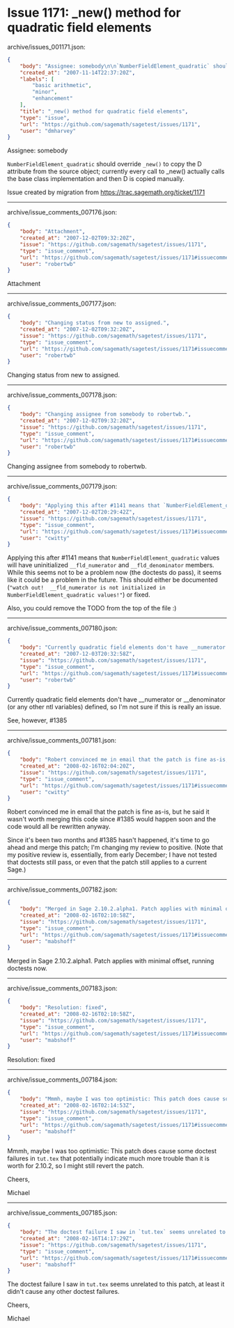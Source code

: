 # Issue 1171: _new() method for quadratic field elements

archive/issues_001171.json:
```json
{
    "body": "Assignee: somebody\n\n`NumberFieldElement_quadratic` should override `_new()` to copy the D attribute from the source object; currently every call to _new() actually calls the base class implementation and then D is copied manually.\n\n\nIssue created by migration from https://trac.sagemath.org/ticket/1171\n\n",
    "created_at": "2007-11-14T22:37:20Z",
    "labels": [
        "basic arithmetic",
        "minor",
        "enhancement"
    ],
    "title": "_new() method for quadratic field elements",
    "type": "issue",
    "url": "https://github.com/sagemath/sagetest/issues/1171",
    "user": "dmharvey"
}
```
Assignee: somebody

`NumberFieldElement_quadratic` should override `_new()` to copy the D attribute from the source object; currently every call to _new() actually calls the base class implementation and then D is copied manually.


Issue created by migration from https://trac.sagemath.org/ticket/1171





---

archive/issue_comments_007176.json:
```json
{
    "body": "Attachment",
    "created_at": "2007-12-02T09:32:20Z",
    "issue": "https://github.com/sagemath/sagetest/issues/1171",
    "type": "issue_comment",
    "url": "https://github.com/sagemath/sagetest/issues/1171#issuecomment-7176",
    "user": "robertwb"
}
```

Attachment



---

archive/issue_comments_007177.json:
```json
{
    "body": "Changing status from new to assigned.",
    "created_at": "2007-12-02T09:32:20Z",
    "issue": "https://github.com/sagemath/sagetest/issues/1171",
    "type": "issue_comment",
    "url": "https://github.com/sagemath/sagetest/issues/1171#issuecomment-7177",
    "user": "robertwb"
}
```

Changing status from new to assigned.



---

archive/issue_comments_007178.json:
```json
{
    "body": "Changing assignee from somebody to robertwb.",
    "created_at": "2007-12-02T09:32:20Z",
    "issue": "https://github.com/sagemath/sagetest/issues/1171",
    "type": "issue_comment",
    "url": "https://github.com/sagemath/sagetest/issues/1171#issuecomment-7178",
    "user": "robertwb"
}
```

Changing assignee from somebody to robertwb.



---

archive/issue_comments_007179.json:
```json
{
    "body": "Applying this after #1141 means that `NumberFieldElement_quadratic` values will have uninitialized `__fld_numerator` and `__fld_denominator` members.  While this seems not to be a problem now (the doctests do pass), it seems like it could be a problem in the future.  This should either be documented (`\"watch out!  __fld_numerator is not initialized in NumberFieldElement_quadratic values!\"`) or fixed.\n\nAlso, you could remove the TODO from the top of the file :)",
    "created_at": "2007-12-02T20:29:42Z",
    "issue": "https://github.com/sagemath/sagetest/issues/1171",
    "type": "issue_comment",
    "url": "https://github.com/sagemath/sagetest/issues/1171#issuecomment-7179",
    "user": "cwitty"
}
```

Applying this after #1141 means that `NumberFieldElement_quadratic` values will have uninitialized `__fld_numerator` and `__fld_denominator` members.  While this seems not to be a problem now (the doctests do pass), it seems like it could be a problem in the future.  This should either be documented (`"watch out!  __fld_numerator is not initialized in NumberFieldElement_quadratic values!"`) or fixed.

Also, you could remove the TODO from the top of the file :)



---

archive/issue_comments_007180.json:
```json
{
    "body": "Currently quadratic field elements don't have __numerator or __denominator (or any other ntl variables) defined, so I'm not sure if this is really an issue. \n\nSee, however, #1385",
    "created_at": "2007-12-03T20:32:58Z",
    "issue": "https://github.com/sagemath/sagetest/issues/1171",
    "type": "issue_comment",
    "url": "https://github.com/sagemath/sagetest/issues/1171#issuecomment-7180",
    "user": "robertwb"
}
```

Currently quadratic field elements don't have __numerator or __denominator (or any other ntl variables) defined, so I'm not sure if this is really an issue. 

See, however, #1385



---

archive/issue_comments_007181.json:
```json
{
    "body": "Robert convinced me in email that the patch is fine as-is, but he said it wasn't worth merging this code since #1385 would happen soon and the code would all be rewritten anyway.\n\nSince it's been two months and #1385 hasn't happened, it's time to go ahead and merge this patch; I'm changing my review to positive.  (Note that my positive review is, essentially, from early December; I have not tested that doctests still pass, or even that the patch still applies to a current Sage.)",
    "created_at": "2008-02-16T02:04:20Z",
    "issue": "https://github.com/sagemath/sagetest/issues/1171",
    "type": "issue_comment",
    "url": "https://github.com/sagemath/sagetest/issues/1171#issuecomment-7181",
    "user": "cwitty"
}
```

Robert convinced me in email that the patch is fine as-is, but he said it wasn't worth merging this code since #1385 would happen soon and the code would all be rewritten anyway.

Since it's been two months and #1385 hasn't happened, it's time to go ahead and merge this patch; I'm changing my review to positive.  (Note that my positive review is, essentially, from early December; I have not tested that doctests still pass, or even that the patch still applies to a current Sage.)



---

archive/issue_comments_007182.json:
```json
{
    "body": "Merged in Sage 2.10.2.alpha1. Patch applies with minimal offset, running doctests now.",
    "created_at": "2008-02-16T02:10:58Z",
    "issue": "https://github.com/sagemath/sagetest/issues/1171",
    "type": "issue_comment",
    "url": "https://github.com/sagemath/sagetest/issues/1171#issuecomment-7182",
    "user": "mabshoff"
}
```

Merged in Sage 2.10.2.alpha1. Patch applies with minimal offset, running doctests now.



---

archive/issue_comments_007183.json:
```json
{
    "body": "Resolution: fixed",
    "created_at": "2008-02-16T02:10:58Z",
    "issue": "https://github.com/sagemath/sagetest/issues/1171",
    "type": "issue_comment",
    "url": "https://github.com/sagemath/sagetest/issues/1171#issuecomment-7183",
    "user": "mabshoff"
}
```

Resolution: fixed



---

archive/issue_comments_007184.json:
```json
{
    "body": "Mmmh, maybe I was too optimistic: This patch does cause some doctest failures in `tut.tex` that potentially indicate much more trouble than it is worth for 2.10.2, so I might still revert the patch.\n\nCheers,\n\nMichael",
    "created_at": "2008-02-16T02:14:53Z",
    "issue": "https://github.com/sagemath/sagetest/issues/1171",
    "type": "issue_comment",
    "url": "https://github.com/sagemath/sagetest/issues/1171#issuecomment-7184",
    "user": "mabshoff"
}
```

Mmmh, maybe I was too optimistic: This patch does cause some doctest failures in `tut.tex` that potentially indicate much more trouble than it is worth for 2.10.2, so I might still revert the patch.

Cheers,

Michael



---

archive/issue_comments_007185.json:
```json
{
    "body": "The doctest failure I saw in `tut.tex` seems unrelated to this patch, at least it didn't cause any other doctest failures.\n\nCheers,\n\nMichael",
    "created_at": "2008-02-16T14:17:29Z",
    "issue": "https://github.com/sagemath/sagetest/issues/1171",
    "type": "issue_comment",
    "url": "https://github.com/sagemath/sagetest/issues/1171#issuecomment-7185",
    "user": "mabshoff"
}
```

The doctest failure I saw in `tut.tex` seems unrelated to this patch, at least it didn't cause any other doctest failures.

Cheers,

Michael
